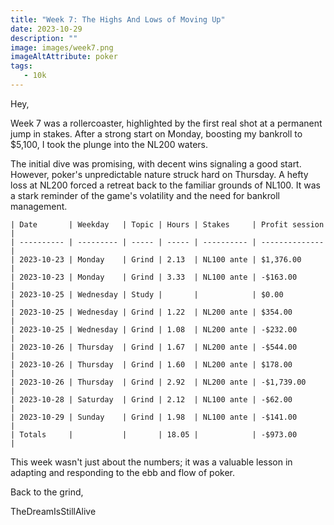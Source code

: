 ```yaml
---
title: "Week 7: The Highs And Lows of Moving Up"
date: 2023-10-29
description: ""
image: images/week7.png
imageAltAttribute: poker
tags:
   - 10k  
---
```


Hey, 

Week 7 was a rollercoaster, highlighted by the first real shot at a permanent jump in stakes. After a strong start on Monday, boosting my bankroll to $5,100, I took the plunge into the NL200 waters.

The initial dive was promising, with decent wins signaling a good start. However, poker's unpredictable nature struck hard on Thursday. A hefty loss at NL200 forced a retreat back to the familiar grounds of NL100. It was a stark reminder of the game's volatility and the need for bankroll management.

```
| Date       | Weekday   | Topic | Hours | Stakes     | Profit session |
| ---------- | --------- | ----- | ----- | ---------- | -------------- |
| 2023-10-23 | Monday    | Grind | 2.13  | NL100 ante | $1,376.00      |
| 2023-10-23 | Monday    | Grind | 3.33  | NL100 ante | -$163.00       |
| 2023-10-25 | Wednesday | Study |       |            | $0.00          |
| 2023-10-25 | Wednesday | Grind | 1.22  | NL200 ante | $354.00        |
| 2023-10-25 | Wednesday | Grind | 1.08  | NL200 ante | -$232.00       |
| 2023-10-26 | Thursday  | Grind | 1.67  | NL200 ante | -$544.00       |
| 2023-10-26 | Thursday  | Grind | 1.60  | NL200 ante | $178.00        |
| 2023-10-26 | Thursday  | Grind | 2.92  | NL200 ante | -$1,739.00     |
| 2023-10-28 | Saturday  | Grind | 2.12  | NL100 ante | -$62.00        |
| 2023-10-29 | Sunday    | Grind | 1.98  | NL100 ante | -$141.00       |
| Totals     |           |       | 18.05 |            | -$973.00       |
```

This week wasn't just about the numbers; it was a valuable lesson in adapting and responding to the ebb and flow of poker. 

Back to the grind,

TheDreamIsStillAlive